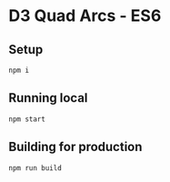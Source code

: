 # D3 Quad Arcs - ES6

## Setup
```npm i```

## Running local
```npm start```

## Building for production
```npm run build```
